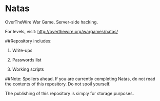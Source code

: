 # Natas
OverTheWire War Game. Server-side hacking.

For levels, visit: http://overthewire.org/wargames/natas/

##Repository includes:

1) Write-ups

2) Passwords list

3) Working scripts

##Note: 
Spoilers ahead. If you are currently completing Natas, do not read the contents of this repository. Do not spoil yourself.

The publishing of this repository is simply for storage purposes.
